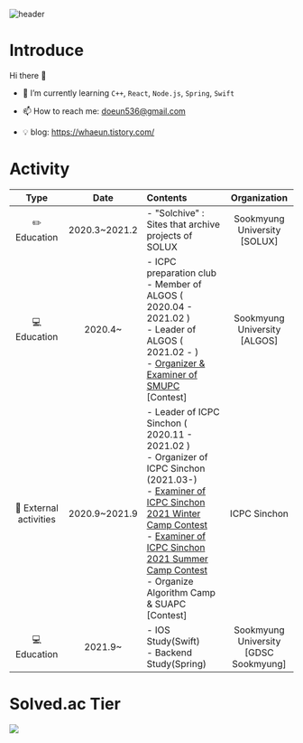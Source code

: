 ![header](https://capsule-render.vercel.app/api?type=rounded&color=auto&height=150&section=header&text=whaeun25&fontSize=80&animation=twinking)

# Introduce

Hi there 👋

  - 🌱 I’m currently learning ```C++```, ```React```, ```Node.js```, ```Spring```, ```Swift```
  
  - 📫 How to reach me: doeun536@gmail.com
  
  - 💡 blog: https://whaeun.tistory.com/ 


# Activity

|         Type        |      Date     |                                                                                             Contents                                                                                            |         Organization         |
|:-------------------:|:-------------:|:------------------------------------------------------------------------------------------------------------------------------------------------------------------------------------------------|:----------------------------:|
|      ✏️ Education     | 2020.3~2021.2 | - "Solchive" : Sites that archive projects of SOLUX                                                                                                                                     | Sookmyung University </br> [SOLUX] |
|      💻 Education      |    2020.4~    | - ICPC preparation club </br> - Member of ALGOS ( 2020.04 - 2021.02 ) </br> - Leader of ALGOS ( 2021.02 - ) </br> - [Organizer & Examiner of SMUPC](https://www.acmicpc.net/contest/view/618) [Contest] | Sookmyung University </br> [ALGOS] |
| 📁 External activities |    2020.9~2021.9    | - Leader of ICPC Sinchon ( 2020.11 - 2021.02 ) </br> - Organizer of ICPC Sinchon (2021.03-) </br> - [Examiner of ICPC Sinchon 2021 Winter Camp Contest](https://www.acmicpc.net/contest/view/590) </br> - [Examiner of ICPC Sinchon 2021 Summer Camp Contest](https://www.acmicpc.net/contest/view/681) </br> - Organize Algorithm Camp & SUAPC [Contest]      |         ICPC Sinchon         |
|      💻 Education      |    2021.9~    | - IOS Study(Swift) </br> - Backend Study(Spring) | Sookmyung University </br> [GDSC Sookmyung] |

# Solved.ac Tier

<img align='left' src="http://mazassumnida.wtf/api/pastel/generate_badge?boj=whaeun25">
